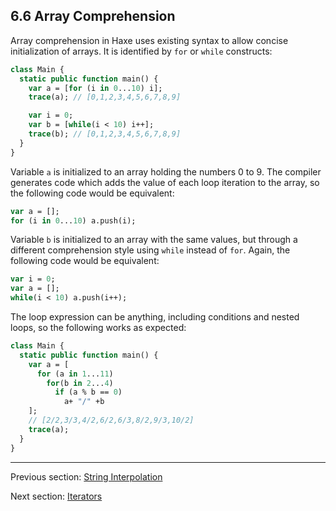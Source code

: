## 6.6 Array Comprehension

Array comprehension in Haxe uses existing syntax to allow concise initialization of arrays. It is identified by `for` or `while` constructs:

```haxe
class Main {
  static public function main() {
    var a = [for (i in 0...10) i];
    trace(a); // [0,1,2,3,4,5,6,7,8,9]

    var i = 0;
    var b = [while(i < 10) i++];
    trace(b); // [0,1,2,3,4,5,6,7,8,9]
  }
}
```

Variable `a` is initialized to an array holding the numbers 0 to 9. The compiler generates code which adds the value of each loop iteration to the array, so the following code would be equivalent:

```haxe
var a = [];
for (i in 0...10) a.push(i);
```

Variable `b` is initialized to an array with the same values, but through a different comprehension style using `while` instead of `for`. Again, the following code would be equivalent:

```haxe
var i = 0;
var a = [];
while(i < 10) a.push(i++);
```

The loop expression can be anything, including conditions and nested loops, so the following works as expected:

```haxe
class Main {
  static public function main() {
    var a = [
      for (a in 1...11)
        for(b in 2...4)
          if (a % b == 0)
            a+ "/" +b
    ];
    // [2/2,3/3,4/2,6/2,6/3,8/2,9/3,10/2]
    trace(a);
  }
}

```

---

Previous section: [String Interpolation](lf-string-interpolation.md)

Next section: [Iterators](lf-iterators.md)